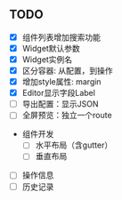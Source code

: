 ## TODO

- [x] 组件列表增加搜索功能
- [x] Widget默认参数
- [x] Widget实例名
- [x] 区分容器: 从配置，到操作
- [x] 增加style属性: margin
- [x] Editor显示字段Label
- [ ] 导出配置：显示JSON
- [ ] 全屏预览：独立一个route
- 组件开发
    - [ ] 水平布局（含gutter）
    - [ ] 垂直布局
- [ ] 操作信息
- [ ] 历史记录